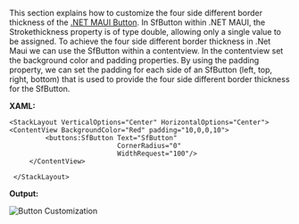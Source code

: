 This section explains how to customize the four side different border thickness of the [.NET MAUI Button](https://www.syncfusion.com/maui-controls/maui-button). In SfButton within .NET MAUI, the Strokethickness property is of type double, allowing only a single value to be assigned. To achieve the four side different border thickness in .Net Maui we can use the SfButton within a contentview. In the contentview set the background color and padding properties. By using the padding property, we can set the padding for each side of an SfButton (left, top, right, bottom) that is used to provide the four side different border thickness for the SfButton.

**XAML:**
```
<StackLayout VerticalOptions="Center" HorizontalOptions="Center">
<ContentView BackgroundColor="Red" padding="10,0,0,10">
         <buttons:SfButton Text="SfButton"
                           CornerRadius="0"
                           WidthRequest="100"/>
     </ContentView>
   
 </StackLayout>
```

**Output:**

![Button Customization](https://github.com/user-attachments/assets/5d357ceb-a614-40e0-94c8-74bd27c0f3c2)

